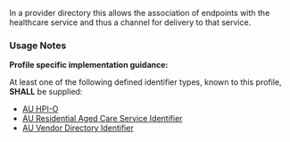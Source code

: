 
In a provider directory this allows the association of endpoints with the healthcare service and thus a channel for delivery to that service.

### Usage Notes

**Profile specific implementation guidance:**

At least one of the following defined identifier types, known to this profile, **SHALL** be supplied:

* [AU HPI-O](https://hl7.org.au/fhir/4.1.0/StructureDefinition-au-hpio.html)
* [AU Residential Aged Care Service Identifier](https://hl7.org.au/fhir/4.1.0/StructureDefinition-au-residentialagedcareserviceidentifier.html)
* [AU Vendor Directory Identifier](StructureDefinition-au-pd-vdi.html)
